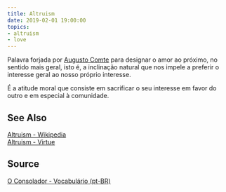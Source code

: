 ```yaml
---
title: Altruism
date: 2019-02-01 19:00:00
topics:
- altruism
- love
---
```


Palavra forjada por [Augusto Comte](https://en.wikipedia.org/wiki/Auguste_Comte) para designar o amor ao próximo, no sentido mais geral, isto é, a inclinação natural que nos impele a preferir o interesse geral ao nosso próprio interesse. 

É a atitude moral que consiste em sacrificar o seu interesse em favor do outro e em especial à comunidade.

## See Also
[Altruism - Wikipedia](https://en.wikipedia.org/wiki/Altruism)  
[Altruism - Virtue](/virtues/altruism)  

## Source
[O Consolador - Vocabulário (pt-BR)](http://www.oconsolador.com.br/linkfixo/vocabulario/principal.html)
